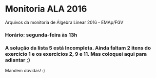 # Monitoria ALA 2016
Arquivos da monitoria de Álgebra Linear 2016 - EMAp/FGV

### Horário: segunda-feira às 13h

### A solução da lista 5 está Incompleta. Ainda faltam 2 itens do exercício 1 e os exercícios 2, 9 e 11. Mas coloquei aqui para adiantar ;)

Mandem dúvidas! :)

